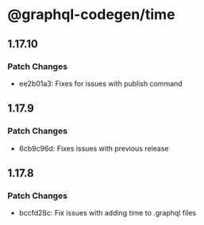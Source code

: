 # @graphql-codegen/time

## 1.17.10

### Patch Changes

- ee2b01a3: Fixes for issues with publish command

## 1.17.9

### Patch Changes

- 6cb9c96d: Fixes issues with previous release

## 1.17.8

### Patch Changes

- bccfd28c: Fix issues with adding time to .graphql files
